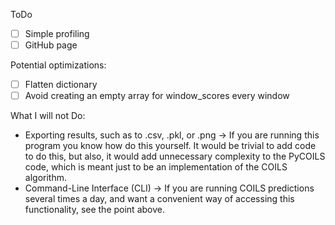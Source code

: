 ToDo
* [ ] Simple profiling
* [ ] GitHub page

Potential optimizations:
* [ ] Flatten dictionary
* [ ] Avoid creating an empty array for window_scores every window

What I will not Do:
* Exporting results, such as to .csv, .pkl, or .png -> If you are running this program you know how do this yourself. It would be trivial to add code to do this, but also, it would add unnecessary complexity to the PyCOILS code, which is meant just to be an implementation of the COILS algorithm.
* Command-Line Interface (CLI) -> If you are running COILS predictions several times a day, and want a convenient way of accessing this functionality, see the point above.
